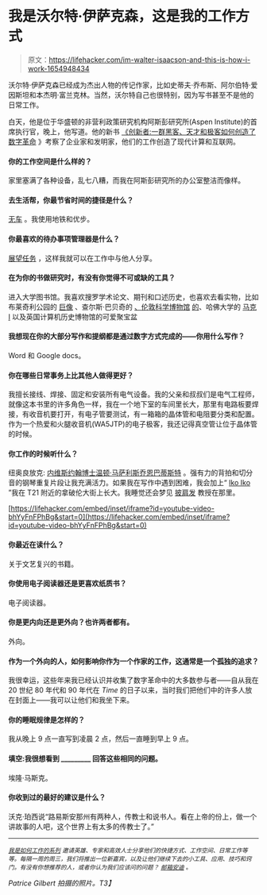 # 我是沃尔特·伊萨克森，这是我的工作方式

> 原文：<https://lifehacker.com/im-walter-isaacson-and-this-is-how-i-work-1654948434>

沃尔特·伊萨克森已经成为杰出人物的传记作家，比如史蒂夫·乔布斯、阿尔伯特·爱因斯坦和本杰明·富兰克林。当然，沃尔特自己也很特别，因为写书甚至不是他的日常工作。



白天，他是位于华盛顿的非营利政策研究机构阿斯彭研究所(Aspen Institute)的首席执行官，晚上，他写道。他的新书 [《创新者:一群黑客、天才和极客如何创造了数字革命](http://www.amazon.com/The-Innovators-Hackers-Geniuses-Revolution/dp/147670869X/?asc_campaign=InlineText&asc_refurl=https://lifehacker.com/im-walter-isaacson-and-this-is-how-i-work-1654948434&asc_source=&tag=kinjalifehackerlink-20) 》考察了企业家和发明家，他们的工作创造了现代计算和互联网。

#### 你的工作空间是什么样的？

家里塞满了各种设备，乱七八糟，而我在阿斯彭研究所的办公室整洁而像样。

#### 去生活帮，你最节省时间的捷径是什么？

[无车](https://lifehacker.com/how-to-decide-whether-you-can-live-without-a-car-1651713372) 。我使用地铁和优步。

#### 你最喜欢的待办事项管理器是什么？

[展望任务](https://lifehacker.com/12-tips-and-tricks-to-work-faster-in-microsoft-outlook-1540483009) ，这样我就可以在工作中与他人分享。

#### 在为你的书做研究时，有没有你觉得不可或缺的工具？

进入大学图书馆。我喜欢搜罗学术论文、期刊和口述历史，也喜欢去看实物，比如布莱奇利公园的 [巨像](http://en.wikipedia.org/wiki/Colossus_computer) 、查尔斯·巴贝奇的 [、伦敦科学博物馆](https://gizmodo.com/get-up-close-to-babbages-difference-engine-in-this-giga-5964534) [的](http://www.sciencemuseum.org.uk/)、哈佛大学的 [马克 I](http://en.wikipedia.org/wiki/Harvard_Mark_I) 以及英国计算机历史博物馆的可爱聚宝盆

#### 我想现在你的大部分写作和提纲都是通过数字方式完成的——你用什么写作？

Word 和 Google docs。

#### 你在哪些日常事务上比其他人做得更好？

我擅长接线、焊接、固定和安装所有电气设备。我的父亲和叔叔们是电气工程师，就像这本书里的许多角色一样，我在一个地下室的车间里长大，那里有电路板要焊接，有收音机要打开，有电子管要测试，有一箱箱的晶体管和电阻要分类和配置。作为一个热爱和火腿收音机(WA5JTP)的电子极客，我还记得真空管让位于晶体管的时候。

#### 你工作的时候听什么？

纽奥良放克: [内维斯](http://www.nevilles.com/)[约翰博士](http://www.nitetripper.com/)[温顿·马萨利斯](http://wyntonmarsalis.org/)[乔恩巴蒂斯特](http://jonbatiste.com/) 。强有力的背拍和切分音的钢琴重复片段让我充满活力。如果我在写作中遇到困难，我会加上“ [Iko Iko](https://www.youtube.com/watch?v=nQFYddXhU3U) ”我在 T21 附近的拿破伦大街上长大。我睡觉还会梦见 [披肩发](https://www.youtube.com/watch?v=bhYyFnFPhBg) 教授在那里。

 [https://lifehacker.com/embed/inset/iframe?id=youtube-video-bhYyFnFPhBg&start=0](https://lifehacker.com/embed/inset/iframe?id=youtube-video-bhYyFnFPhBg&start=0) 

#### 你最近在读什么？

关于文艺复兴的书籍。

#### 你使用电子阅读器还是更喜欢纸质书？

电子阅读器。

#### 你是更内向还是更外向？也许两者都有。

外向。

#### 作为一个外向的人，如何影响你作为一个作家的工作，这通常是一个孤独的追求？

我很幸运，这些年来我已经认识并收集了数字革命中的大多数参与者——自从我在 20 世纪 80 年代和 90 年代在 *Time* 的日子以来，当时我们把他们中的许多人放在封面上——我可以让他们和我坐下来。

#### 你的睡眠规律是怎样的？

我从晚上 9 点一直写到凌晨 2 点，然后一直睡到早上 9 点。

#### 填空:我很想看到 _________ 回答这些相同的问题。

埃隆·马斯克。

#### 你收到过的最好的建议是什么？

沃克·珀西说“路易斯安那州有两种人，传教士和说书人。看在上帝的份上，做一个讲故事的人吧，这个世界上有太多的传教士了。”

* * *

<small></small>*[<small>*我是如何工作的系列*</small>](http://lifehacker.com/how-i-work/) <small>*邀请英雄、专家和高效人士分享他们的快捷方式、工作空间、日常工作等等。每隔一周的周三，我们将推出一位新嘉宾，以及让他们继续下去的小工具、应用、技巧和窍门。有没有你想推荐的人，或者你认为我们应该问的问题？*</small> [<small>*邮箱安迪*</small>](mailto:andy@lifehacker.com) <small>*。*</small>*

*Patrice Gilbert 拍摄的照片。T3】*